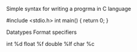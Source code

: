 Simple syntax for writing a progrma in C language

#include <stdio.h> int main() { return 0; }

Datatypes Format specifiers

int %d float %f double %lf char %c
